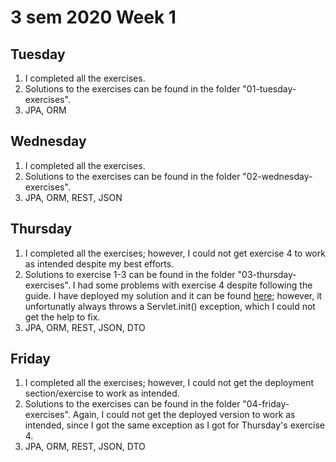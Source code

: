 # 3 sem 2020 Week 1  

## Tuesday
1. I completed all the exercises.
2. Solutions to the exercises can be found in the folder "01-tuesday-exercises".
3. JPA, ORM


## Wednesday
1. I completed all the exercises.
2. Solutions to the exercises can be found in the folder "02-wednesday-exercises".
3. JPA, ORM, REST, JSON


## Thursday
1. I completed all the exercises; however, I could not get exercise 4 to work as intended despite my best efforts. 
2. Solutions to exercise 1-3 can be found in the folder "03-thursday-exercises". I had some problems with exercise 4 despite following the guide. I have deployed my solution and it can be found [here](http://139.59.147.16:8080/week1day4-1.0/); however, it unfortunatly always throws a Servlet.init() exception, which I could not get the help to fix.
3. JPA, ORM, REST, JSON, DTO


## Friday
1. I completed all the exercises; however, I could not get the deployment section/exercise to work as intended.
2. Solutions to the exercises can be found in the folder "04-friday-exercises". Again, I could not get the deployed version to work as intended, since I got the same exception as I got for Thursday's exercise 4.
3. JPA, ORM, REST, JSON, DTO


